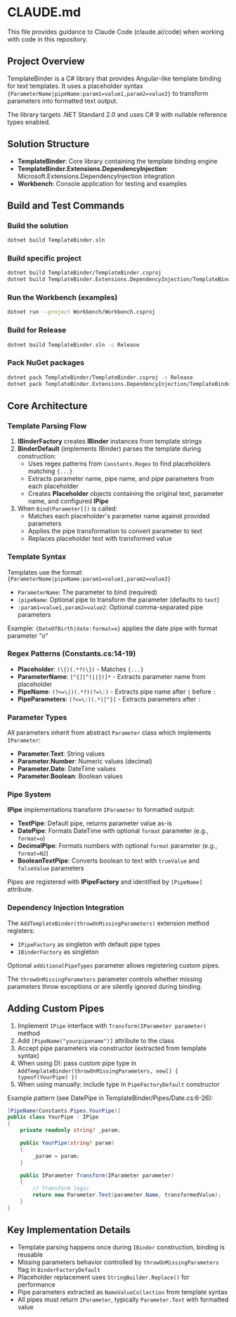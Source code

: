 # CLAUDE.md

This file provides guidance to Claude Code (claude.ai/code) when working with code in this repository.

## Project Overview

TemplateBinder is a C# library that provides Angular-like template binding for text templates. It uses a placeholder syntax `{ParameterName|pipeName:param1=value1,param2=value2}` to transform parameters into formatted text output.

The library targets .NET Standard 2.0 and uses C# 9 with nullable reference types enabled.

## Solution Structure

- **TemplateBinder**: Core library containing the template binding engine
- **TemplateBinder.Extensions.DependencyInjection**: Microsoft.Extensions.DependencyInjection integration
- **Workbench**: Console application for testing and examples

## Build and Test Commands

### Build the solution
```bash
dotnet build TemplateBinder.sln
```

### Build specific project
```bash
dotnet build TemplateBinder/TemplateBinder.csproj
dotnet build TemplateBinder.Extensions.DependencyInjection/TemplateBinder.Extensions.DependencyInjection.csproj
```

### Run the Workbench (examples)
```bash
dotnet run --project Workbench/Workbench.csproj
```

### Build for Release
```bash
dotnet build TemplateBinder.sln -c Release
```

### Pack NuGet packages
```bash
dotnet pack TemplateBinder/TemplateBinder.csproj -c Release
dotnet pack TemplateBinder.Extensions.DependencyInjection/TemplateBinder.Extensions.DependencyInjection.csproj -c Release
```

## Core Architecture

### Template Parsing Flow

1. **IBinderFactory** creates **IBinder** instances from template strings
2. **BinderDefault** (implements IBinder) parses the template during construction:
   - Uses regex patterns from `Constants.Regex` to find placeholders matching `{...}`
   - Extracts parameter name, pipe name, and pipe parameters from each placeholder
   - Creates **Placeholder** objects containing the original text, parameter name, and configured **IPipe**
3. When `Bind(Parameter[])` is called:
   - Matches each placeholder's parameter name against provided parameters
   - Applies the pipe transformation to convert parameter to text
   - Replaces placeholder text with transformed value

### Template Syntax

Templates use the format: `{ParameterName|pipeName:param1=value1,param2=value2}`

- `ParameterName`: The parameter to bind (required)
- `|pipeName`: Optional pipe to transform the parameter (defaults to `text`)
- `:param1=value1,param2=value2`: Optional comma-separated pipe parameters

Example: `{DateOfBirth|date:format=o}` applies the date pipe with format parameter "o"

### Regex Patterns (Constants.cs:14-19)

- **Placeholder**: `(\{)(.*?(\})` - Matches `{...}`
- **ParameterName**: `[^{][^(||})]*` - Extracts parameter name from placeholder
- **PipeName**: `(?<=\|)(.*?)(?=\:)` - Extracts pipe name after `|` before `:`
- **PipeParameters**: `(?<=\:)(.*)[^}]` - Extracts parameters after `:`

### Parameter Types

All parameters inherit from abstract `Parameter` class which implements `IParameter`:

- **Parameter.Text**: String values
- **Parameter.Number**: Numeric values (decimal)
- **Parameter.Date**: DateTime values
- **Parameter.Boolean**: Boolean values

### Pipe System

**IPipe** implementations transform `IParameter` to formatted output:

- **TextPipe**: Default pipe, returns parameter value as-is
- **DatePipe**: Formats DateTime with optional `format` parameter (e.g., `format=o`)
- **DecimalPipe**: Formats numbers with optional `format` parameter (e.g., `format=N2`)
- **BooleanTextPipe**: Converts boolean to text with `trueValue` and `falseValue` parameters

Pipes are registered with **IPipeFactory** and identified by `[PipeName]` attribute.

### Dependency Injection Integration

The `AddTemplateBinder(throwOnMissingParameters)` extension method registers:
- `IPipeFactory` as singleton with default pipe types
- `IBinderFactory` as singleton

Optional `additionalPipeTypes` parameter allows registering custom pipes.

The `throwOnMissingParameters` parameter controls whether missing parameters throw exceptions or are silently ignored during binding.

## Adding Custom Pipes

1. Implement `IPipe` interface with `Transform(IParameter parameter)` method
2. Add `[PipeName("yourpipename")]` attribute to the class
3. Accept pipe parameters via constructor (extracted from template syntax)
4. When using DI: pass custom pipe type in `AddTemplateBinder(throwOnMissingParameters, new[] { typeof(YourPipe) })`
5. When using manually: include type in `PipeFactoryDefault` constructor

Example pattern (see DatePipe in TemplateBinder/Pipes/Date.cs:6-26):
```csharp
[PipeName(Constants.Pipes.YourPipe)]
public class YourPipe : IPipe
{
    private readonly string? _param;

    public YourPipe(string? param)
    {
        _param = param;
    }

    public IParameter Transform(IParameter parameter)
    {
        // Transform logic
        return new Parameter.Text(parameter.Name, transformedValue);
    }
}
```

## Key Implementation Details

- Template parsing happens once during `IBinder` construction, binding is reusable
- Missing parameters behavior controlled by `throwOnMissingParameters` flag in `BinderFactoryDefault`
- Placeholder replacement uses `StringBuilder.Replace()` for performance
- Pipe parameters extracted as `NameValueCollection` from template syntax
- All pipes must return `IParameter`, typically `Parameter.Text` with formatted value
